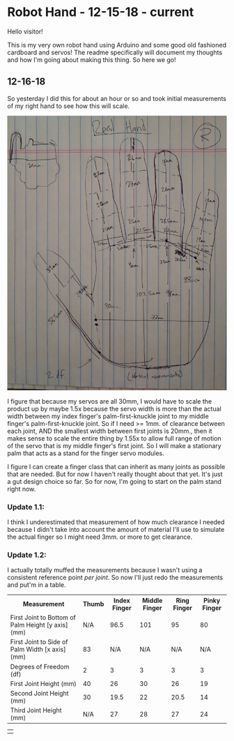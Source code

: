 # Robot Hand - 12-15-18 - current

Hello visitor!

This is my very own robot hand using Arduino and some good old fashioned cardboard and servos! The readme specifically will document my thoughts and how I'm going about making this thing. So here we go!

## 12-16-18

So yesterday I did this for about an hour or so and took initial measurements of my right hand to see how this will scale. 

<img src="dayOneHandMeasurements.jpg"/>

I figure that because my servos are all 30mm, I would have to scale the product up by maybe 1.5x because the servo width is more than the actual width between my index finger's palm-first-knuckle joint to my middle finger's palm-first-knuckle joint. So if I need >= 1mm. of clearance between each joint, AND the smallest width between first joints is 20mm., then it makes sense to scale the entire thing by 1.55x to allow full range of motion of the servo that is my middle finger's first joint. So I will make a stationary palm that acts as a stand for the finger servo modules. 

I figure I can create a finger class that can inherit as many joints as possible that are needed. But for now I haven't really thought about that yet. It's just a gut design choice so far. So for now, I'm going to start on the palm stand right now.

### Update 1.1: 

I think I underestimated that measurement of how much clearance I needed because I didn't take into account the amount of material I'll use to simulate the actual finger so I might need 3mm. or more to get clearance. 

### Update 1.2: 

I actually totally muffed the measurements because I wasn't using a consistent reference point <i>per joint</i>. So now I'll just redo the measurements and put'm in a table.

<table>
  <tr>
    <th> Measurement </th>
    <th> Thumb </th>
    <th> Index Finger </th>
    <th> Middle Finger </th>
    <th> Ring Finger </th>
    <th> Pinky Finger </th>
  </tr>
  <tr>
    <td> First Joint to Bottom of Palm Height [y axis] (mm) </td>
    <td> N/A </td>
    <td> 96.5 </td>
    <td> 101 </td>
    <td> 95 </td>
    <td> 80 </td>    
  </tr>
  <tr>
    <td> First Joint to Side of Palm Width [x axis] (mm) </td>
    <td> 83 </td>
    <td> N/A </td>
    <td> N/A </td>
    <td> N/A </td>
    <td> N/A </td>    
  </tr>
  <tr>
    <td> Degrees of Freedom (df) </td>
    <td> 2 </td>
    <td> 3 </td>
    <td> 3 </td>
    <td> 3 </td>
    <td> 3 </td>    
  </tr>
  <tr>
    <td> First Joint Height (mm) </td>
    <td> 40 </td>
    <td> 26 </td>
    <td> 30 </td>
    <td> 26 </td>
    <td> 19 </td>    
  </tr>
  <tr>
    <td> Second Joint Height (mm) </td>
    <td> 30 </td>
    <td> 19.5 </td>
    <td> 22 </td>
    <td> 20.5 </td>
    <td> 14 </td>    
  </tr>
  <tr>
    <td> Third Joint Height (mm) </td>
    <td> N/A </td>
    <td> 27 </td>
    <td> 28 </td>
    <td> 27 </td>
    <td> 24 </td>    
  </tr>
</table>

<table>
  <tr>
    <th>  </th>
  </tr> 
</table>
